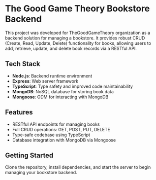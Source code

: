 # The Good Game Theory Bookstore Backend

This project was developed for TheGoodGameTheory organization as a backend solution for managing a bookstore. It provides robust CRUD (Create, Read, Update, Delete) functionality for books, allowing users to add, retrieve, update, and delete book records via a RESTful API.

## Tech Stack

- **Node.js**: Backend runtime environment
- **Express**: Web server framework
- **TypeScript**: Type safety and improved code maintainability
- **MongoDB**: NoSQL database for storing book data
- **Mongoose**: ODM for interacting with MongoDB

## Features

- RESTful API endpoints for managing books
- Full CRUD operations: GET, POST, PUT, DELETE
- Type-safe codebase using TypeScript
- Database integration with MongoDB via Mongoose

## Getting Started

Clone the repository, install dependencies, and start the server to begin managing your bookstore backend.